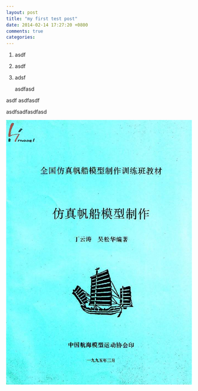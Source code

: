 ```yaml
---
layout: post
title: "my first test post"
date: 2014-02-14 17:27:20 +0800
comments: true
categories: 
---
```

1. asdf
1. asdf

1. adsf
    
    asdfasd

asdf
asdfasdf

asdfsadfasdfasd

![test img](/images/post-images/00A.jpg)

